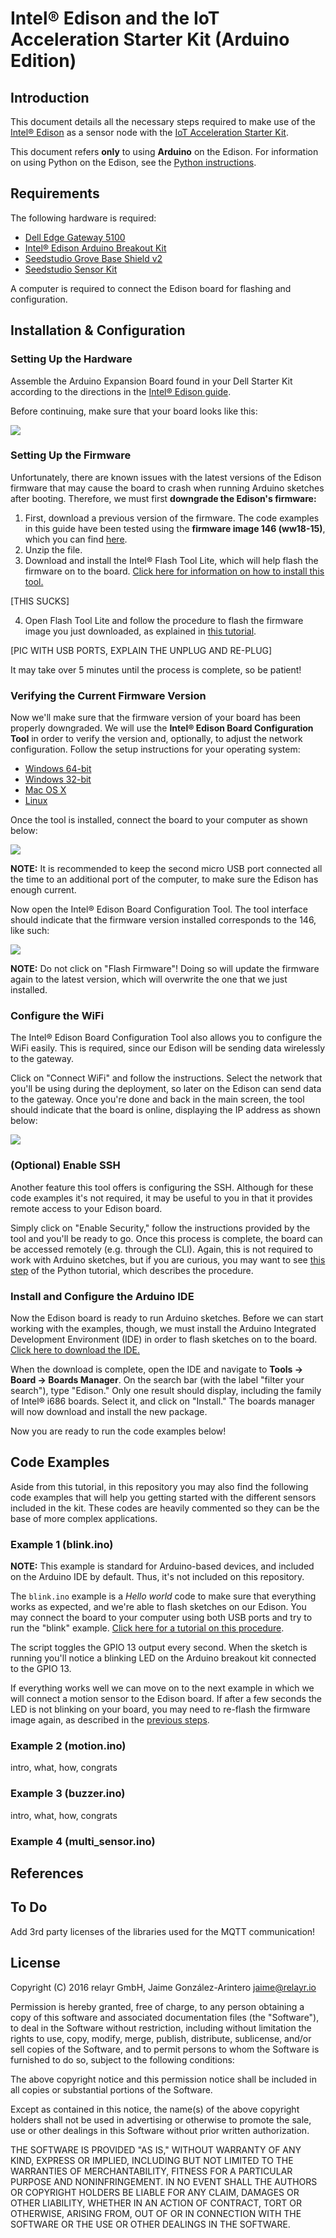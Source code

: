 # Intel® Edison and the IoT Acceleration Starter Kit (Arduino Edition)

## Introduction

This document details all the necessary steps required to make use of the
[Intel® Edison](http://www.intel.com/content/www/us/en/do-it-yourself/edison.html) as a sensor node with the [IoT Acceleration Starter
Kit](http://www.iot-starterkit.de/). 

This document refers **only** to using **Arduino** on the Edison. For
information on using Python on the Edison, see the [Python
instructions](https://github.com/relayr/edison/tree/master/python).

## Requirements

The following hardware is required:

 * [Dell Edge Gateway 5100]()
 * [Intel® Edison Arduino Breakout Kit]()
 * [Seedstudio Grove Base Shield v2](http://wiki.seeedstudio.com/wiki/Grove_-_Base_shield_v2)
 * [Seedstudio Sensor Kit]()

A computer is required to connect the Edison board for flashing and configuration.

## Installation & Configuration

### Setting Up the Hardware

Assemble the Arduino Expansion Board found in your Dell Starter Kit according
to the directions in the [Intel® Edison guide](https://software.intel.com/en-us/node/628221).

Before continuing, make sure that your board looks like this:

![](../assets/edison_assembled_board.jpg)

### Setting Up the Firmware 

Unfortunately, there are known issues with the latest versions of the
Edison firmware that may cause the board to crash when running Arduino
sketches after booting. Therefore, we must first **downgrade the Edison's
firmware:**

1.  First, download a previous version of the firmware. The code examples in this guide have been tested using the **firmware image 146 (ww18-15)**, which you can find [here](https://downloadmirror.intel.com/24910/eng/edison-image-ww18-15.zip).
2.  Unzip the file. 
3.  Download and install the Intel® Flash Tool Lite, which will help flash the firmware on to the board. [Click here for information on how to install this tool.](https://software.intel.com/en-us/using-flash-tool-lite)

[THIS SUCKS]

4.  Open Flash Tool Lite and follow the procedure to flash the firmware image you just downloaded, as explained in [this tutorial](https://software.intel.com/en-us/flashing-firmware-with-flash-tool-lite).

[PIC WITH USB PORTS, EXPLAIN THE UNPLUG AND RE-PLUG]

It may take over 5 minutes until the process is complete, so be patient!

### Verifying the Current Firmware Version

Now we'll make sure that the firmware version of your board has been properly
downgraded. We will use the **Intel® Edison Board Configuration Tool** in
order to verify the version and, optionally, to adjust the network
configuration. Follow the setup instructions for your operating
system:

-  [Windows 64-bit](https://software.intel.com/en-us/get-started-edison-windows-step2)
-  [Windows 32-bit](https://software.intel.com/en-us/get-started-edison-windows-32-step2)
-  [Mac OS X](https://software.intel.com/en-us/get-started-edison-osx-step2)
-  [Linux](https://software.intel.com/en-us/get-started-edison-linux-step2)

Once the tool is installed, connect the board to your computer as shown below:
	
![](./assets/edison_arduino_connection_usb.jpg)

**NOTE:** It is recommended to keep the second micro USB port connected all the time to an additional port of the computer, to make sure the Edison has enough current.

Now open the Intel® Edison Board Configuration Tool. The tool interface should
indicate that the firmware version installed corresponds to the 146, like
such:

![](./assets/edison_arduino_config_tool_fw_verification.png)

**NOTE:** Do not click on "Flash Firmware"! Doing so will update the firmware
again to the latest version, which will overwrite the one that we just
installed.

### Configure the WiFi

The Intel® Edison Board Configuration Tool also allows you to configure the WiFi easily. This is required, since our Edison will be sending data wirelessly to the gateway.

Click on "Connect WiFi" and follow the instructions. Select the network that you'll be using during the deployment, so later on the Edison can send data to the gateway. Once you're done and back in the main screen, the tool should indicate that the board is online, displaying the IP address as shown below:

![](./assets/edison_arduino_config_tool_wifi_connected.png)

### (Optional) Enable SSH

Another feature this tool offers is configuring the SSH. Although for these code examples it's not required, it may be useful to you in that it provides remote access to your Edison board.

Simply click on "Enable Security," follow the instructions provided by the tool and you'll be ready to go. Once this process is complete, the board can be accessed remotely (e.g. through the CLI). Again, this is not required to work with Arduino sketches, but if you are curious, you may want to see [this step](https://github.com/relayr/edison/tree/master/python#connecting-your-personal-computer-with-the-intel-edison) of the Python tutorial, which describes the procedure.

### Install and Configure the Arduino IDE

Now the Edison board is ready to run Arduino sketches. Before we can start
working with the examples, though, we must install the Arduino Integrated
Development Environment (IDE) in order to flash sketches on to the board.
[Click here to download the IDE.](https://www.arduino.cc/en/Main/Software)

When the download is complete, open the IDE and navigate to **Tools → Board →
Boards Manager**. On the search bar (with the label "filter your search"),
type "Edison." Only one result should display, including the family of Intel®
i686 boards. Select it, and click on "Install." The boards manager will now
download and install the new package.

Now you are ready to run the code examples below!

## Code Examples

Aside from this tutorial, in this repository you may also find the following code examples that will help you getting started with the different sensors included in the kit. These codes are heavily commented so they can be the base of more complex applications.

### Example 1 (blink.ino)

**NOTE:** This example is standard for Arduino-based devices, and included on the Arduino IDE by default. Thus, it's not included on this repository.

The `blink.ino` example is a *Hello world* code to make sure that everything works as expected, and we're able to flash sketches on our Edison. You may connect the board to your computer using both USB ports and try to run the "blink" example. [Click here for a tutorial on this procedure](https://www.arduino.cc/en/Guide/IntelEdison#toc3).

The script toggles the GPIO 13 output every second. When the sketch is running you'll notice a blinking LED on the Arduino breakout kit connected to the GPIO 13.

If everything works well we can move on to the next example in which we will connect a motion sensor to the Edison board. If after a few seconds the LED is not blinking on your board, you may need to re-flash the firmware image again, as described in the [previous steps](#setting-up-the-firmware).

### Example 2 (motion.ino)

intro, what, how, congrats

### Example 3 (buzzer.ino)

intro, what, how, congrats

### Example 4 (multi_sensor.ino)

## References

## To Do
Add 3rd party licenses of the libraries used for the MQTT communication!

## License

 Copyright (C) 2016 relayr GmbH, Jaime González-Arintero <jaime@relayr.io>

 Permission is hereby granted, free of charge, to any person obtaining a 
 copy of this software and associated documentation files (the "Software"), 
 to deal in the Software without restriction, including without limitation 
 the rights to use, copy, modify, merge, publish, distribute, sublicense, 
 and/or sell copies of the Software, and to permit persons to whom the 
 Software is furnished to do so, subject to the following conditions: 

 The above copyright notice and this permission notice shall be included in 
 all copies or substantial portions of the Software. 

 Except as contained in this notice, the name(s) of the above copyright 
 holders shall not be used in advertising or otherwise to promote the sale, 
 use or other dealings in this Software without prior written authorization. 

 THE SOFTWARE IS PROVIDED "AS IS," WITHOUT WARRANTY OF ANY KIND, EXPRESS OR 
 IMPLIED, INCLUDING BUT NOT LIMITED TO THE WARRANTIES OF MERCHANTABILITY, 
 FITNESS FOR A PARTICULAR PURPOSE AND NONINFRINGEMENT.  IN NO EVENT SHALL 
 THE AUTHORS OR COPYRIGHT HOLDERS BE LIABLE FOR ANY CLAIM, DAMAGES OR OTHER 
 LIABILITY, WHETHER IN AN ACTION OF CONTRACT, TORT OR OTHERWISE, ARISING 
 FROM, OUT OF OR IN CONNECTION WITH THE SOFTWARE OR THE USE OR OTHER 
 DEALINGS IN THE SOFTWARE. 
